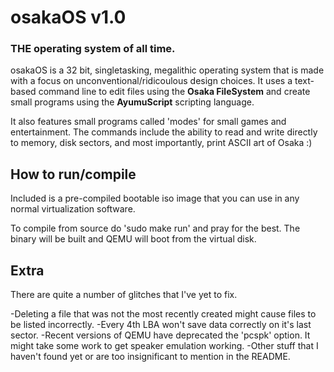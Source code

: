# osakaOS v1.0
<h3>THE operating system of all time.</h3>

osakaOS is a 32 bit, singletasking, megalithic operating system that is made with a focus on unconventional/ridicoulous design choices. It uses a text-based command line to edit files using the <b>Osaka FileSystem</b> and create small programs using the <b>AyumuScript</b> scripting language. 

It also features small programs called 'modes' for small games and entertainment. The commands include the ability to read and write directly to memory, disk sectors, and most importantly, print ASCII art of Osaka :)


<h2>How to run/compile</h2>

Included is a pre-compiled bootable iso image that you can use in any normal virtualization software.

To compile from source do 'sudo make run' and pray for the best. The binary will be built and QEMU will boot from the virtual disk.



<h2>Extra</h2>

There are quite a number of glitches that I've yet to fix. 
  
  -Deleting a file that was not the most recently created might cause files to be listed incorrectly.
  -Every 4th LBA won't save data correctly on it's last sector.
  -Recent versions of QEMU have deprecated the 'pcspk' option. It might take some work to get speaker emulation working.
  -Other stuff that I haven't found yet or are too insignificant to mention in the README.
